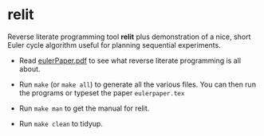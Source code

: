 # relit
Reverse literate programming tool **relit** plus demonstration of a nice, short Euler cycle algorithm useful for planning sequential experiments.

* Read [eulerPaper.pdf](https://github.com/haroldthimbleby/relit/blob/master/eulerPaper.pdf) to see what reverse literate programming is all about. 

* Run `make` 
  (or `make all`) to generate all the various files. You can then run the programs or typeset the paper `eulerpaper.tex`

* Run `make man` 
  to get the manual for relit.

* Run `make clean` 
  to tidyup.



